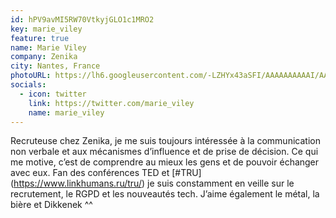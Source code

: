 ```yaml
---
id: hPV9avMI5RW70VtkyjGLO1c1MRO2
key: marie_viley
feature: true
name: Marie Viley
company: Zenika
city: Nantes, France
photoURL: https://lh6.googleusercontent.com/-LZHYx43aSFI/AAAAAAAAAAI/AAAAAAAACd4/xbCJI1QDS3w/photo.jpg
socials:
  - icon: twitter
    link: https://twitter.com/marie_viley
    name: marie_viley
---
```

Recruteuse chez Zenika, je me suis toujours intéressée à la communication non verbale et aux mécanismes d’influence et de prise de décision.
Ce qui me motive, c’est de comprendre au mieux les gens et de pouvoir échanger avec eux.
Fan des conférences TED et  [#TRU] (https://www.linkhumans.ru/tru/) je suis constamment en veille sur le recrutement, le RGPD et les nouveautés tech.
J’aime également le métal, la bière et Dikkenek ^^
